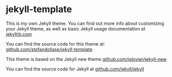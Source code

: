 jekyll-template
===============

This is my own Jekyll theme. You can find out more info about customizing your Jekyll theme, as well as basic Jekyll usage documentation at [jekyllrb.com](http://jekyllrb.com/)

You can find the source code for this theme at: [github.com/stefandollase/jekyll-template](https://github.com/stefandollase/jekyll-template)

This theme is based on the Jekyll new theme [github.com/jglovier/jekyll-new](https://github.com/jglovier/jekyll-new)

You can find the source code for Jekyll at [github.com/jekyll/jekyll](https://github.com/jekyll/jekyll)
